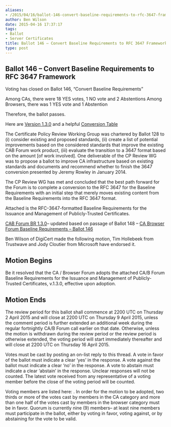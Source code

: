 ```yaml
---
aliases:
- /2015/04/16/ballot-146-convert-baseline-requirements-to-rfc-3647-framework/
author: Ben Wilson
date: 2015-04-16 17:37:17
tags:
- Ballot
- Server Certificates
title: Ballot 146 – Convert Baseline Requirements to RFC 3647 Framework
type: post
---
```


## Ballot 146 – Convert Baseline Requirements to RFC 3647 Framework

Voting has closed on Ballot 146, “Convert Baseline Requirements”

Among CAs, there were 18 YES votes, 1 NO vote and 2 Abstentions
Among Browsers, there was 1 YES vote and 1 Abstention

Therefore, the ballot passes.

Here are [Version 1.3.0][1] and a helpful [Conversion Table][2]

The Certificate Policy Review Working Group was chartered by Ballot 128 to (i) consider existing and proposed standards, (ii) create a list of potential improvements based on the considered standards that improve the existing CAB Forum work product, (iii) evaluate the transition to a 3647 format based on the amount \[of work involved\]. One deliverable of the CP Review WG was to propose a ballot to improve CA infrastructure based on existing standards and documents and recommend whether to finish the 3647 conversion presented by Jeremy Rowley in January 2014.

The CP Review WG has met and concluded that the best path forward for the Forum is to complete a conversion to the RFC 3647 for the Baseline Requirements with an initial step that merely moves existing content from the Baseline Requirements into the RFC 3647 format.

Attached is the RFC-3647-formatted Baseline Requirements for the Issuance and Management of Publicly-Trusted Certificates.

[CAB Forum BR 1.3.0][1]– updated based on passage of Ballot 148 – [CA Browser Forum Baseline Requirements – Ballot 146][3]

Ben Wilson of DigiCert made the following motion, Tim Hollebeek from Trustwave and Jody Cloutier from Microsoft have endorsed it.

## Motion Begins

Be it resolved that the CA / Browser Forum adopts the attached CA/B Forum Baseline Requirements for the Issuance and Management of Publicly-Trusted Certificates, v.1.3.0, effective upon adoption.

## Motion Ends

The review period for this ballot shall commence at 2200 UTC on Thursday 2 April 2015 and will close at 2200 UTC on Thursday 9 April 2015, unless the comment period is further extended an additional week during the regular fortnightly CA/B Forum call earlier on that date. Otherwise, unless the motion is withdrawn during the review period or the review period is otherwise extended, the voting period will start immediately thereafter and will close at 2200 UTC on Thursday 16 April 2015.

Votes must be cast by posting an on-list reply to this thread. A vote in favor of the ballot must indicate a clear ‘yes’ in the response. A vote against the ballot must indicate a clear ‘no’ in the response. A vote to abstain must indicate a clear ‘abstain’ in the response. Unclear responses will not be counted. The latest vote received from any representative of a voting member before the close of the voting period will be counted.

Voting members are listed here: . In order for the motion to be adopted, two thirds or more of the votes cast by members in the CA category and more than one half of the votes cast by members in the browser category must be in favor. Quorum is currently nine (9) members– at least nine members must participate in the ballot, either by voting in favor, voting against, or by abstaining for the vote to be valid.

[1]: /uploads/CAB-Forum-BR-1.3.0.pdf
[2]: /uploads/RFC3647_Comparison_Table_for_Baseline_Requirements.pdf
[3]: /uploads/CA-Browser-Forum-Baseline-Requirements-Ballot-146.pdf